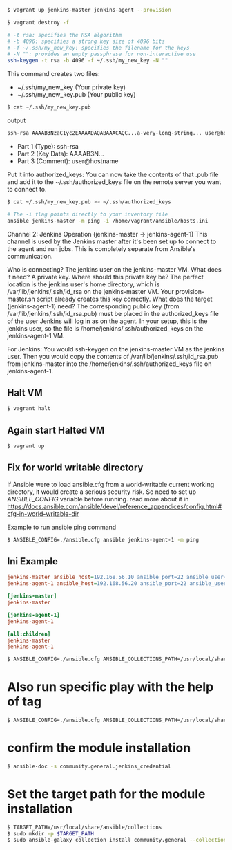 ```sh
$ vagrant up jenkins-master jenkins-agent --provision
```

```sh
$ vagrant destroy -f
```

```sh
# -t rsa: specifies the RSA algorithm
# -b 4096: specifies a strong key size of 4096 bits
# -f ~/.ssh/my_new_key: specifies the filename for the keys
# -N "": provides an empty passphrase for non-interactive use
ssh-keygen -t rsa -b 4096 -f ~/.ssh/my_new_key -N ""
```

This command creates two files:
- ~/.ssh/my_new_key (Your private key)
- ~/.ssh/my_new_key.pub (Your public key)

```sh
$ cat ~/.ssh/my_new_key.pub
```

output
```txt
ssh-rsa AAAAB3NzaC1yc2EAAAADAQABAAACAQC...a-very-long-string... user@hostname
```

- Part 1 (Type): ssh-rsa
- Part 2 (Key Data): AAAAB3N...
- Part 3 (Comment): user@hostname


Put it into authorized_keys: You can now take the contents of that .pub file and add it to the ~/.ssh/authorized_keys file on the remote server you want to connect to.
```sh
$ cat ~/.ssh/my_new_key.pub >> ~/.ssh/authorized_keys
```

```sh
# The -i flag points directly to your inventory file
ansible jenkins-master -m ping -i /home/vagrant/ansible/hosts.ini
```

Channel 2: Jenkins Operation (jenkins-master -> jenkins-agent-1)
This channel is used by the Jenkins master after it's been set up to connect to the agent and run jobs. This is completely separate from Ansible's communication.

Who is connecting? The jenkins user on the jenkins-master VM.
What does it need? A private key.
Where should this private key be? The perfect location is the jenkins user's home directory, which is /var/lib/jenkins/.ssh/id_rsa on the jenkins-master VM. Your provision-master.sh script already creates this key correctly.
What does the target (jenkins-agent-1) need? The corresponding public key (from /var/lib/jenkins/.ssh/id_rsa.pub) must be placed in the authorized_keys file of the user Jenkins will log in as on the agent. In your setup, this is the jenkins user, so the file is /home/jenkins/.ssh/authorized_keys on the jenkins-agent-1 VM.

For Jenkins: You would ssh-keygen on the jenkins-master VM as the jenkins user. Then you would copy the contents of /var/lib/jenkins/.ssh/id_rsa.pub from jenkins-master into the /home/jenkins/.ssh/authorized_keys file on jenkins-agent-1.

## Halt VM
```sh
$ vagrant halt
```

## Again start Halted VM
```sh
$ vagrant up
```

## Fix for world writable directory
If Ansible were to load ansible.cfg from a world-writable current working directory, it would create a serious security risk. So need to set up *ANSIBLE_CONFIG* variable before running. read more about it in https://docs.ansible.com/ansible/devel/reference_appendices/config.html#cfg-in-world-writable-dir

Example to run ansible ping command
```sh
$ ANSIBLE_CONFIG=./ansible.cfg ansible jenkins-agent-1 -m ping
```


## Ini Example
```ini
jenkins-master ansible_host=192.168.56.10 ansible_port=22 ansible_user=vagrant ansible_private_key_file=~/.ssh/jenkins
jenkins-agent-1 ansible_host=192.168.56.20 ansible_port=22 ansible_user=vagrant ansible_private_key_file=~/.ssh/jenkins

[jenkins-master]
jenkins-master

[jenkins-agent-1]
jenkins-agent-1

[all:children]
jenkins-master
jenkins-agent-1
```

```sh
$ ANSIBLE_CONFIG=./ansible.cfg ANSIBLE_COLLECTIONS_PATH=/usr/local/share/ansible/collections ansible-playbook site.yaml --extra-vars "jenkins_master_ip=192.168.56.10"
```

# Also run specific play with the help of tag
```sh
$ ANSIBLE_CONFIG=./ansible.cfg ANSIBLE_COLLECTIONS_PATH=/usr/local/share/ansible/collections ansible-playbook site.yaml --extra-vars "jenkins_master_ip=192.168.56.10" --tags connect_agent
```

# confirm the module installation
```sh
$ ansible-doc -s community.general.jenkins_credential
```

# Set the target path for the module installation
```sh
$ TARGET_PATH=/usr/local/share/ansible/collections
$ sudo mkdir -p $TARGET_PATH
$ sudo ansible-galaxy collection install community.general --collections-path $TARGET_PATH --force
```